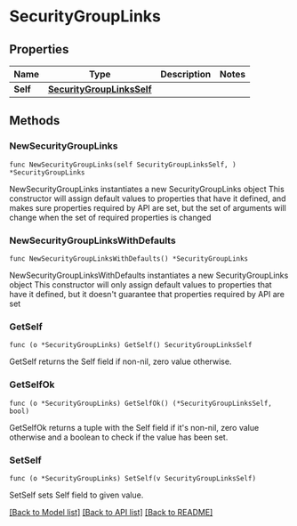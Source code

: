 # SecurityGroupLinks

## Properties

Name | Type | Description | Notes
------------ | ------------- | ------------- | -------------
**Self** | [**SecurityGroupLinksSelf**](SecurityGroupLinksSelf.md) |  | 

## Methods

### NewSecurityGroupLinks

`func NewSecurityGroupLinks(self SecurityGroupLinksSelf, ) *SecurityGroupLinks`

NewSecurityGroupLinks instantiates a new SecurityGroupLinks object
This constructor will assign default values to properties that have it defined,
and makes sure properties required by API are set, but the set of arguments
will change when the set of required properties is changed

### NewSecurityGroupLinksWithDefaults

`func NewSecurityGroupLinksWithDefaults() *SecurityGroupLinks`

NewSecurityGroupLinksWithDefaults instantiates a new SecurityGroupLinks object
This constructor will only assign default values to properties that have it defined,
but it doesn't guarantee that properties required by API are set

### GetSelf

`func (o *SecurityGroupLinks) GetSelf() SecurityGroupLinksSelf`

GetSelf returns the Self field if non-nil, zero value otherwise.

### GetSelfOk

`func (o *SecurityGroupLinks) GetSelfOk() (*SecurityGroupLinksSelf, bool)`

GetSelfOk returns a tuple with the Self field if it's non-nil, zero value otherwise
and a boolean to check if the value has been set.

### SetSelf

`func (o *SecurityGroupLinks) SetSelf(v SecurityGroupLinksSelf)`

SetSelf sets Self field to given value.



[[Back to Model list]](../README.md#documentation-for-models) [[Back to API list]](../README.md#documentation-for-api-endpoints) [[Back to README]](../README.md)


